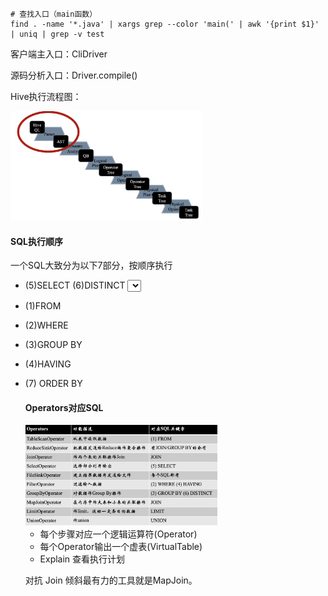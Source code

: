 ```shell
# 查找入口（main函数）
find . -name '*.java' | xargs grep --color 'main(' | awk '{print $1}' | uniq | grep -v test
```

客户端主入口：CliDriver

源码分析入口：Driver.compile()

Hive执行流程图：

<img src="./image-20201115194036944.png" alt="流程图" style="zoom:30%;" />

#### SQL执行顺序

一个SQL大致分为以下7部分，按顺序执行 



- (5)SELECT (6)DISTINCT <select list>



- (1)FROM <table source> 



- (2)WHERE <condition> 



- (3)GROUP BY <group by list> 



- (4)HAVING <having condition> 



- (7) ORDER BY <order by list>



#### Operators对应SQL

<img src="./image-20201115192850248.png" alt="image-20201115192850248" style="zoom:30%;" />



- 每个步骤对应一个逻辑运算符(Operator) 
- 每个Operator输出一个虚表(VirtualTable)
- Explain 查看执行计划

对抗 Join 倾斜最有力的工具就是MapJoin。

